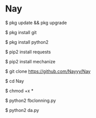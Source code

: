 # Nay

$ pkg update && pkg upgrade

$ pkg install git

$ pkg install python2

$ pip2 install requests

$ pip2 install mechanize

$ git clone https://github.com/Nayyy/Nay

$ cd Nay

$ chmod +x *

$ python2 fbclonning.py

$ python2 da.py
